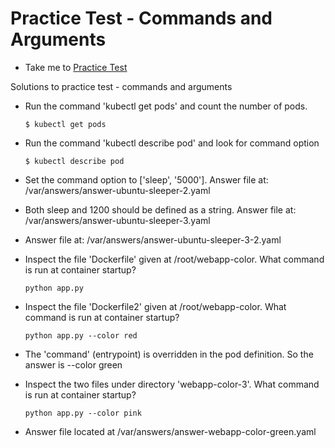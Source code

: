 # Practice Test - Commands and Arguments
  - Take me to [Practice Test](https://kodekloud.com/courses/539883/lectures/9816639)
  
Solutions to practice test - commands and arguments
- Run the command 'kubectl get pods' and count the number of pods.
  ```
  $ kubectl get pods
  ```
- Run the command 'kubectl describe pod' and look for command option
  ```
  $ kubectl describe pod
  ```
- Set the command option to ['sleep', '5000']. Answer file at: /var/answers/answer-ubuntu-sleeper-2.yaml

- Both sleep and 1200 should be defined as a string. Answer file at: /var/answers/answer-ubuntu-sleeper-3.yaml

- Answer file at: /var/answers/answer-ubuntu-sleeper-3-2.yaml

- Inspect the file 'Dockerfile' given at /root/webapp-color. What command is run at container startup?
  ```
  python app.py
  ```
- Inspect the file 'Dockerfile2' given at /root/webapp-color. What command is run at container startup?
  ```
  python app.py --color red
  ```
- The 'command' (entrypoint) is overridden in the pod definition. So the answer is --color green

- Inspect the two files under directory 'webapp-color-3'. What command is run at container startup?
  ```
  python app.py --color pink
  ```
- Answer file located at /var/answers/answer-webapp-color-green.yaml
